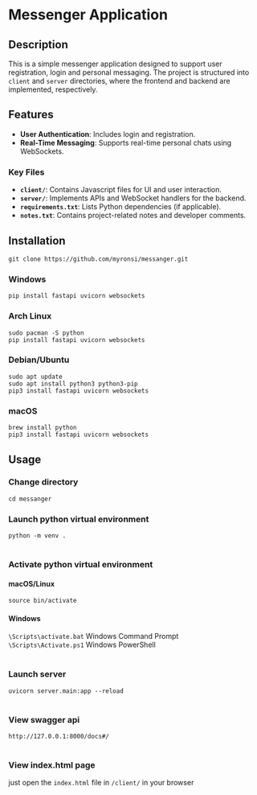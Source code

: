 # Messenger Application

## Description
This is a simple messenger application designed to support user registration, login and personal messaging. The project is structured into `client` and `server` directories, where the frontend and backend are implemented, respectively.

## Features
- **User Authentication**: Includes login and registration.
- **Real-Time Messaging**: Supports real-time personal chats using WebSockets.

### Key Files
- **`client/`**: Contains Javascript files for UI and user interaction.
- **`server/`**: Implements APIs and WebSocket handlers for the backend.
- **`requirements.txt`**: Lists Python dependencies (if applicable).
- **`notes.txt`**: Contains project-related notes and developer comments.

## Installation
`git clone https://github.com/myronsi/messanger.git`

### Windows
`pip install fastapi uvicorn websockets`

### Arch Linux
`sudo pacman -S python`<br>
`pip install fastapi uvicorn websockets`

### Debian/Ubuntu
`sudo apt update`<br>
`sudo apt install python3 python3-pip`<br>
`pip3 install fastapi uvicorn websockets`

### macOS
`brew install python`<br>
`pip3 install fastapi uvicorn websockets`

## Usage

### Change directory
`cd messanger`


### Launch python virtual environment
`python -m venv .`
<br>
<br>

### Activate python virtual environment
#### macOS/Linux
`source bin/activate`

#### Windows
`\Scripts\activate.bat`  Windows Command Prompt<br>
`\Scripts\Activate.ps1`  Windows PowerShell
<br>
<br>

### Launch server
`uvicorn server.main:app --reload`
<br>
<br>

### View swagger api
`http://127.0.0.1:8000/docs#/`
<br>
<br>

### View index.html page
just open the `index.html` file in `/client/` in your browser
